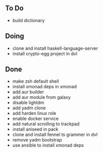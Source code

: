 ## To Do

- build dictionary

## Doing

- clone and install haskell-language-server
- install crypto-egg project in dvl

## Done

- make zsh default shell
- install xmonad deps in xmonad
- add aur builder
- add aur module from galaxy
- disable lightdm
- add yadm clone
- add harden linux role
- enable docker service
- add natural scrolling to trackpad
- install aniseed in pack
- clone  and install fennel ts grammer in dvl
- remove yadm bootstrap
- use ansible to install xmonad deps
